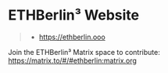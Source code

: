 # ETHBerlin³ Website

> - https://ethberlin.ooo

Join the ETHBerlin³ Matrix space to contribute: https://matrix.to/#/#ethberlin:matrix.org
